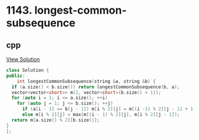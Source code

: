 # 1143. longest-common-subsequence

## cpp

[View Solution](1143-longest-common-subsequence.cpp)


```cpp
class Solution {
public:
    int longestCommonSubsequence(string &a, string &b) {
  if (a.size() < b.size()) return longestCommonSubsequence(b, a);
  vector<vector<short>> m(2, vector<short>(b.size() + 1));
  for (auto i = 1; i <= a.size(); ++i)
    for (auto j = 1; j <= b.size(); ++j)
      if (a[i - 1] == b[j - 1]) m[i % 2][j] = m[(i -1) % 2][j - 1] + 1;
      else m[i % 2][j] = max(m[(i - 1) % 2][j], m[i % 2][j - 1]);
  return m[a.size() % 2][b.size()];
}
};
```
